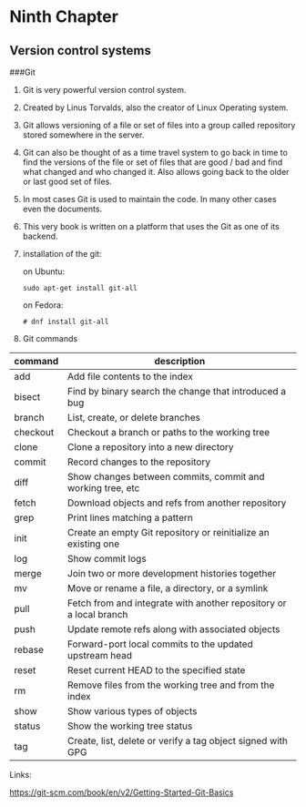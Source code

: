 # Ninth Chapter

## Version control systems
###Git

1.  Git is very powerful version control system.
2.  Created by Linus Torvalds, also the creator of Linux Operating system.
3.  Git allows versioning of a file or set of files into a group called repository stored somewhere in the server.
4.  Git can also be thought of as a time travel system to go back in time to find the versions of the file or set of files that are good / bad and find what changed and who changed it. Also allows going back to the older or last good set of files.
5.  In most cases Git is used to maintain the code. In many other cases even the documents.
6.  This very book is written on a platform that uses the Git as one of its backend.
7.  installation of the git:

    on Ubuntu:
    
        sudo apt-get install git-all
        
    on Fedora:
    
        # dnf install git-all
   

7.  Git commands


| command | description |
| -- | -- |
|add  |      Add file contents to the index|
|bisect |    Find by binary search the change that introduced a bug |
|branch  |    List, create, or delete branches |
|checkout |   Checkout a branch or paths to the working tree |
| clone  |     Clone a repository into a new directory |
| commit  |    Record changes to the repository |
| diff  |      Show changes between commits, commit and working tree, etc |
| fetch  |    Download objects and refs from another repository |
| grep   |     Print lines matching a pattern |
| init   |     Create an empty Git repository or reinitialize an existing one |
|log    |     Show commit logs |
|merge  |     Join two or more development histories together |
| mv    |       Move or rename a file, a directory, or a symlink |
| pull      |   Fetch from and integrate with another repository or a local branch |
| push     |    Update remote refs along with associated objects |
|rebase  |    Forward-port local commits to the updated upstream head |
| reset   |    Reset current HEAD to the specified state |
| rm     |     Remove files from the working tree and from the index |
|show  |      Show various types of objects |
| status  |    Show the working tree status |
|tag   |      Create, list, delete or verify a tag object signed with GPG |




Links:

https://git-scm.com/book/en/v2/Getting-Started-Git-Basics


